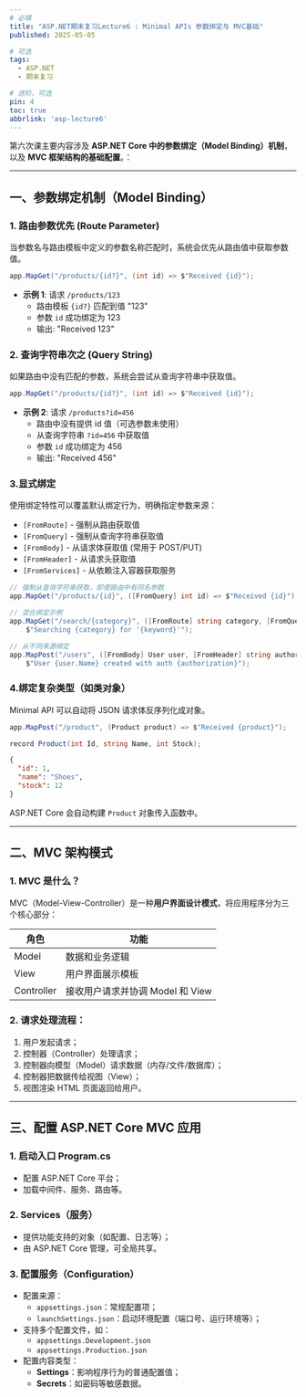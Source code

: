 ```yaml
---
# 必填
title: "ASP.NET期末复习Lecture6 : Minimal APIs 参数绑定与 MVC基础"
published: 2025-05-05

# 可选
tags:
  - ASP.NET 
  - 期末复习

# 进阶，可选
pin: 4
toc: true
abbrlink: 'asp-lecture6'
---
```


第六次课主要内容涉及 **ASP.NET Core 中的参数绑定（Model Binding）机制**，以及 **MVC 框架结构的基础配置**。：

---
## 一、参数绑定机制（Model Binding）

### 1. 路由参数优先 (Route Parameter)

当参数名与路由模板中定义的参数名称匹配时，系统会优先从路由值中获取参数值。

```csharp
app.MapGet("/products/{id?}", (int id) => $"Received {id}");
```

- **示例 1**: 请求 `/products/123`
  - 路由模板 `{id?}` 匹配到值 "123"
  - 参数 `id` 成功绑定为 123
  - 输出: "Received 123"

### 2. 查询字符串次之 (Query String)

如果路由中没有匹配的参数，系统会尝试从查询字符串中获取值。

```csharp
app.MapGet("/products/{id?}", (int id) => $"Received {id}");
```

- **示例 2**: 请求 `/products?id=456`
  - 路由中没有提供 id 值（可选参数未使用）
  - 从查询字符串 `?id=456` 中获取值
  - 参数 `id` 成功绑定为 456
  - 输出: "Received 456"
### 3.显式绑定

使用绑定特性可以覆盖默认绑定行为，明确指定参数来源：

- `[FromRoute]` - 强制从路由获取值
- `[FromQuery]` - 强制从查询字符串获取值
- `[FromBody]` - 从请求体获取值 (常用于 POST/PUT)
- `[FromHeader]` - 从请求头获取值
- `[FromServices]` - 从依赖注入容器获取服务

```csharp
// 强制从查询字符串获取，即使路由中有同名参数
app.MapGet("/products/{id}", ([FromQuery] int id) => $"Received {id}");

// 混合绑定示例
app.MapGet("/search/{category}", ([FromRoute] string category, [FromQuery] string keyword) => 
    $"Searching {category} for '{keyword}'");

// 从不同来源绑定
app.MapPost("/users", ([FromBody] User user, [FromHeader] string authorization) => 
    $"User {user.Name} created with auth {authorization}");
```

### 4.绑定复杂类型（如类对象）

Minimal API 可以自动将 JSON 请求体反序列化成对象。

```csharp
app.MapPost("/product", (Product product) => $"Received {product}");

record Product(int Id, string Name, int Stock);
```

```json
{
  "id": 1,
  "name": "Shoes",
  "stock": 12
}
```

ASP.NET Core 会自动构建 `Product` 对象传入函数中。

---
## 二、MVC 架构模式

### 1. MVC 是什么？

MVC（Model-View-Controller）是一种**用户界面设计模式**，将应用程序分为三个核心部分：

|角色|功能|
|---|---|
|Model|数据和业务逻辑|
|View|用户界面展示模板|
|Controller|接收用户请求并协调 Model 和 View|

### 2. 请求处理流程：

1. 用户发起请求；
2. 控制器（Controller）处理请求；
3. 控制器向模型（Model）请求数据（内存/文件/数据库）；
4. 控制器把数据传给视图（View）；
5. 视图渲染 HTML 页面返回给用户。

---

## 三、配置 ASP.NET Core MVC 应用

### 1. 启动入口 Program.cs

- 配置 ASP.NET Core 平台；
- 加载中间件、服务、路由等。
### 2. Services（服务）

- 提供功能支持的对象（如配置、日志等）；
- 由 ASP.NET Core 管理，可全局共享。
### 3. 配置服务（Configuration）

- 配置来源：
	- `appsettings.json`：常规配置项；
	- `launchSettings.json`：启动环境配置（端口号、运行环境等）；
- 支持多个配置文件，如：
    - `appsettings.Development.json`
    - `appsettings.Production.json`
- 配置内容类型：
	- **Settings**：影响程序行为的普通配置值；
	- **Secrets**：如密码等敏感数据。
